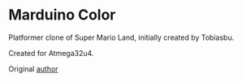 # Marduino Color
Platformer clone of Super Mario Land, initially created by Tobiasbu.

Created for Atmega32u4.


Original [author](https://tobiasbu.files.wordpress.com/2015/01/img_7140.jpg?w=540&h=287)

